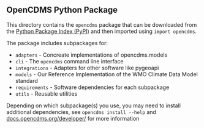 ## OpenCDMS Python Package

This directory contains the `opencdms` package that can be downloaded
from the [Python Package Index (PyPI)](https://pypi.org/project/opencdms/)
and then imported using `import opencdms`.

The package includes subpackages for:
* `adapters` - Concreate implementations of opencdms.models
* `cli` - The `opencdms` command line interface
* `integrations` - Adapters for other software like pygeoapi
* `models` - Our Reference Implementation of the WMO Climate Data Model standard
* `requirements` - Software dependencies for each subpackage
* `utils` - Reusable utilities

Depending on which subpackage(s) you use, you may need to install additional dependencies, see `opencdms install --help` and [docs.opencdms.org/developer/][developer] for more information

[developer]: https://docs.opencdms.org/developer/
